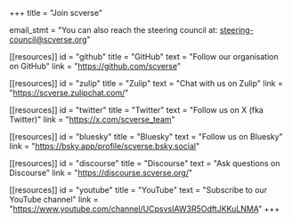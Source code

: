 +++
title = "Join scverse"

email_stmt = "You can also reach the steering council at: [steering-council@scverse.org](steering-council@scverse.org)"

[[resources]]
	id = "github"
	title = "GitHub"
	text = "Follow our organisation on GitHub"
	link = "https://github.com/scverse"

[[resources]]
	id = "zulip"
	title = "Zulip"
	text = "Chat with us on Zulip"
	link = "https://scverse.zulipchat.com/"

[[resources]]
	id = "twitter"
	title = "Twitter"
	text = "Follow us on X (fka Twitter)"
	link = "https://x.com/scverse_team"

[[resources]]
	id = "bluesky"
	title = "Bluesky"
	text = "Follow us on Bluesky"
	link = "https://bsky.app/profile/scverse.bsky.social"

[[resources]]
	id = "discourse"
	title = "Discourse"
	text = "Ask questions on Discourse"
	link = "https://discourse.scverse.org/"

[[resources]]
	id = "youtube"
	title = "YouTube"
	text = "Subscribe to our YouTube channel"
	link = "https://www.youtube.com/channel/UCpsvsIAW3R5OdftJKKuLNMA"
+++
